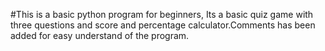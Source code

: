 #This is a basic python program for beginners, Its a basic quiz game with three questions and score and percentage calculator.Comments has been added for easy understand of the program.
